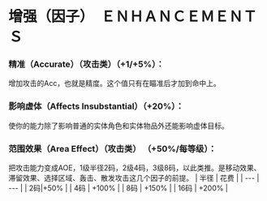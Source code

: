 # 增强（因子）　ＥＮＨＡＮＣＥＭＥＮＴＳ

### 精准（Accurate）（攻击类）（+1/+5%）：   
增加攻击的Acc，也就是精度。这个值只有在瞄准后才加到命中上。

### 影响虚体（Affects Insubstantial）（+20%）：   
使你的能力除了影响普通的实体角色和实体物品外还能影响虚体目标。

### 范围效果（Area Effect）（攻击类） （+50%/每等级）：   
把攻击能力变成AOE，1级半径2码，2级4码，3级8码，以此类推。是移动效果、滞留效果、选择区域、轰击、散发攻击这几个因子的前提。
| 半径 | 花费 |
| --- | --- |
| 2码|+50% |
| 4码 | +100% |
| 8码 | +150% |
| 16码 | +200% |
### 


### 
### 
### 
### 
### 
### 
### 
### 
### 
### 
### 
### 
### 
### 
### 
### 
### 
### 
### 
### 
### 
### 
### 
### 
### 
